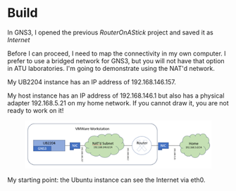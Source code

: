 # Build

In GNS3, I opened the previous _RouterOnAStick_ project and saved it as _Internet_

Before I can proceed, I need to map the connectivity in my own computer. I prefer to use a bridged network for GNS3, but you will not have that option in ATU laboratories. I'm going to demonstrate using the NAT'd network.

My UB2204 instance has an IP address of 192.168.146.157.

My host instance has an IP address of 192.168.146.1 but also has a physical adapter 192.168.5.21 on my home network. If you cannot draw it, you are not ready to work on it!

<figure><img src="../../.gitbook/assets/image (2) (1).png" alt=""><figcaption></figcaption></figure>

My starting point: the Ubuntu instance can see the Internet via eth0.
